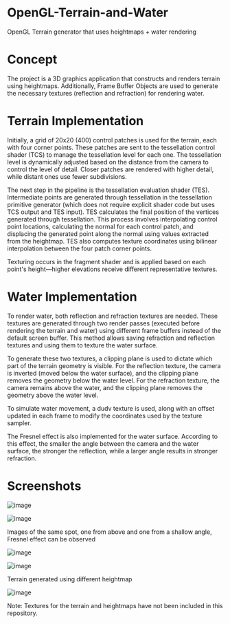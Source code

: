 # OpenGL-Terrain-and-Water
OpenGL Terrain generator that uses heightmaps + water rendering

# Concept
The project is a 3D graphics application that constructs and renders terrain using heightmaps. Additionally, Frame Buffer Objects are used to generate the necessary textures (reflection and refraction) for rendering water.

# Terrain Implementation
Initially, a grid of 20x20 (400) control patches is used for the terrain, each with four corner points. These patches are sent to the tessellation control shader (TCS) to manage the tessellation level for each one. The tessellation level is dynamically adjusted based on the distance from the camera to control the level of detail. Closer patches are rendered with higher detail, while distant ones use fewer subdivisions.

The next step in the pipeline is the tessellation evaluation shader (TES). Intermediate points are generated through tessellation in the tessellation primitive generator (which does not require explicit shader code but uses TCS output and TES input). TES calculates the final position of the vertices generated through tessellation. This process involves interpolating control point locations, calculating the normal for each control patch, and displacing the generated point along the normal using values extracted from the heightmap. TES also computes texture coordinates using bilinear interpolation between the four patch corner points.

Texturing occurs in the fragment shader and is applied based on each point's height—higher elevations receive different representative textures.

# Water Implementation
To render water, both reflection and refraction textures are needed. These textures are generated through two render passes (executed before rendering the terrain and water) using different frame buffers instead of the default screen buffer. This method allows saving refraction and reflection textures and using them to texture the water surface.

To generate these two textures, a clipping plane is used to dictate which part of the terrain geometry is visible. For the reflection texture, the camera is inverted (moved below the water surface), and the clipping plane removes the geometry below the water level. For the refraction texture, the camera remains above the water, and the clipping plane removes the geometry above the water level.

To simulate water movement, a dudv texture is used, along with an offset updated in each frame to modify the coordinates used by the texture sampler.

The Fresnel effect is also implemented for the water surface. According to this effect, the smaller the angle between the camera and the water surface, the stronger the reflection, while a larger angle results in stronger refraction.

# Screenshots
![image](https://github.com/user-attachments/assets/e4722117-b791-47d4-8676-6680f4d1511f)

![image](https://github.com/user-attachments/assets/567139bc-b30a-436a-b441-9923b8908a69)

Images of the same spot, one from above and one from a shallow angle, Fresnel effect can be observed

![image](https://github.com/user-attachments/assets/247792e2-fd52-4927-9f47-dffc2db16acb)

![image](https://github.com/user-attachments/assets/984f3064-af83-4319-b438-dab4a7fe8b0a)

Terrain generated using different heightmap

![image](https://github.com/user-attachments/assets/c2dca3be-ac19-4d13-9cf1-bec78424e888)

Note: Textures for the terrain and heightmaps have not been included in this repository.



